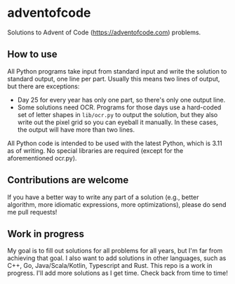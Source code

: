 # adventofcode

Solutions to Advent of Code (<https://adventofcode.com>) problems.

## How to use

All Python programs take input from standard input and write the solution to standard output, one line per part. Usually
this means two lines of output, but there are exceptions:

* Day 25 for every year has only one part, so there's only one output line.
* Some solutions need OCR. Programs for those days use a hard-coded set of letter shapes in `lib/ocr.py` to output the
  solution, but they also write out the pixel grid so you can eyeball it manually. In these cases, the output will have
  more than two lines.

All Python code is intended to be used with the latest Python, which is 3.11 as of writing. No special libraries are
required (except for the aforementioned ocr.py).

## Contributions are welcome

If you have a better way to write any part of a solution (e.g., better algorithm, more idiomatic expressions, more
optimizations), please do send me pull requests!

## Work in progress

My goal is to fill out solutions for all problems for all years, but I'm far from achieving that goal. I also want to
add solutions in other languages, such as C++, Go, Java/Scala/Kotlin, Typescript and Rust. This repo is a work in
progress. I'll add more solutions as I get time. Check back from time to time!
